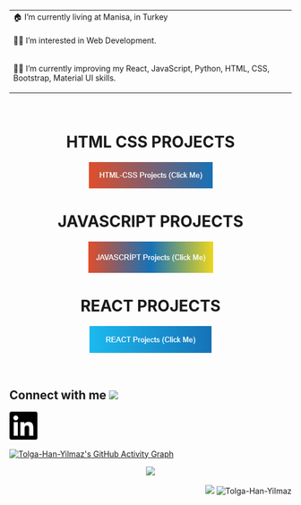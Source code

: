 <div align="center">
        <table>
            <tr>
                <td>🏠 I’m currently living at Manisa, in Turkey</td>
            </tr>
            <tr>
                <td><p>👨‍💻 I’m interested in Web Development.</td>
            </tr>
            <tr>
                <td><p>👨‍💻  I’m currently improving my React, JavaScript, Python, HTML, CSS, Bootstrap, Material UI skills.</td>
            </tr>
        </table>
</div>

<br>

<div align="center">

<h1>HTML CSS PROJECTS</h1>

<a href="https://github.com/Tolga-Han-Yilmaz/HTML_CSS_Projects" style="color: #fff;text-decoration: none;"><img src="./html-css-button.png" alt="html-css"></a>

<h1>JAVASCRIPT PROJECTS</h1>

<a href="https://github.com/Tolga-Han-Yilmaz/JAVASCRIPT_Projects" style="color: #fff;text-decoration: none;"><img src="./javascript.png" alt="html-css"></a>

<h1>REACT PROJECTS</h1>

<a href="https://github.com/Tolga-Han-Yilmaz/REACT-PROJECTS" style="color: #fff;text-decoration: none;"><img src="./react.png" alt="html-css"></a>

</div>

<br>

<h2> Connect with me <img src='https://raw.githubusercontent.com/ShahriarShafin/ShahriarShafin/main/Assets/handshake.gif' width="100px"> </h2>

<a href = "https://www.linkedin.com/in/tolga-han-y%C4%B1lmaz-2b79961ba/" targer = "_blank"> <img src="./Ekran görüntüsü 2021-12-31 040113.png" width="50px"></a>

[![Tolga-Han-Yilmaz's GitHub Activity Graph](https://activity-graph.herokuapp.com/graph?username=Tolga-Han-Yilmaz&theme=tokyonight)](https://git.io/praveenscience)

<p align="center">
<a href="https://github.com/Tolga-Han-Yilmaz">
  
  <img height="180em" src="https://github-readme-stats-eight-theta.vercel.app/api/top-langs/?username=Tolga-Han-Yilmaz&layout=compact&langs_count=8&theme=algolia"/>
</a>
</p>

<p align="right"><img src="https://github.com/Tolga-Han-Yilmaz/Tolga-Han-Yilmaz/blob/main/kedi.gif" width="70px"> <img src="https://komarev.com/ghpvc/?username=Tolga-Han-Yilmaz"            alt="Tolga-Han-Yilmaz" /> </p>

